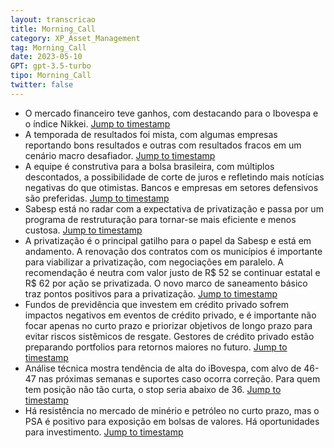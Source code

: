 ```yaml
---
layout: transcricao
title: Morning_Call
category: XP_Asset_Management
tag: Morning_Call
date: 2023-05-10
GPT: gpt-3.5-turbo
tipo: Morning_Call
twitter: false
---
```



<script src="https://www.youtube.com/iframe_api"></script>
<script>
let player;

function onYouTubeIframeAPIReady() {
    player = new YT.Player('youtubeVideo', {
        height: '390',
        width: '640',
        videoId: 'DADx2gq5IDU',
    });
}

function jumpToTimestamp(secs) {
    let timestamp = secs; // Set the desired timestamp in seconds
    player.seekTo(timestamp);
}
</script>
- O mercado financeiro teve ganhos, com destacando para o Ibovespa e o índice Nikkei.
<a href="#" onclick="jumpToTimestamp(86)">Jump to timestamp</a>
- A temporada de resultados foi mista, com algumas empresas reportando bons resultados e outras com resultados fracos em um cenário macro desafiador.
<a href="#" onclick="jumpToTimestamp(314)">Jump to timestamp</a>
- A equipe é construtiva para a bolsa brasileira, com múltiplos descontados, a possibilidade de corte de juros e refletindo mais notícias negativas do que otimistas. Bancos e empresas em setores defensivos são preferidas.
<a href="#" onclick="jumpToTimestamp(427)">Jump to timestamp</a>
- Sabesp está no radar com a expectativa de privatização e passa por um programa de restruturação para tornar-se mais eficiente e menos custosa.
<a href="#" onclick="jumpToTimestamp(476)">Jump to timestamp</a>
- A privatização é o principal gatilho para o papel da Sabesp e está em andamento. A renovação dos contratos com os municípios é importante para viabilizar a privatização, com negociações em paralelo. A recomendação é neutra com valor justo de R$ 52 se continuar estatal e R$ 62 por ação se privatizada. O novo marco de saneamento básico traz pontos positivos para a privatização.
<a href="#" onclick="jumpToTimestamp(705)">Jump to timestamp</a>
- Fundos de previdência que investem em crédito privado sofrem impactos negativos em eventos de crédito privado, e é importante não focar apenas no curto prazo e priorizar objetivos de longo prazo para evitar riscos sistêmicos de resgate. Gestores de crédito privado estão preparando portfolios para retornos maiores no futuro.
<a href="#" onclick="jumpToTimestamp(989)">Jump to timestamp</a>
- Análise técnica mostra tendência de alta do iBovespa, com alvo de 46-47 nas próximas semanas e suportes caso ocorra correção. Para quem tem posição não tão curta, o stop seria abaixo de 36.
<a href="#" onclick="jumpToTimestamp(1518)">Jump to timestamp</a>
- Há resistência no mercado de minério e petróleo no curto prazo, mas o PSA é positivo para exposição em bolsas de valores. Há oportunidades para investimento.
<a href="#" onclick="jumpToTimestamp(1461)">Jump to timestamp</a>
<div id="youtubeVideo"></div>